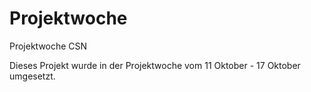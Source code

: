 # Projektwoche
Projektwoche CSN

Dieses Projekt wurde in der Projektwoche vom 11 Oktober - 17 Oktober umgesetzt.
